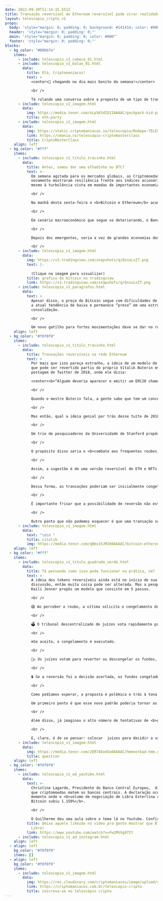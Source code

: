 ```yaml
---
date: 2022-09-30T11:14:15.551Z
title: Transação reversível de Ethereum reversível pode virar realidade
layout: telescopio_cripto_v1
props:
  body: 'style="margin: 0; padding: 0; background: #141414; color: #000"'
  header: 'style="margin: 0; padding: 0;"'
  main: 'style="margin: 0; padding: 0; color: #000"'
  footer: 'style="margin: 0; padding: 0;"'
blocks:
  - bg_color: "#00bb7e"
    items:
      - include: telescopio_v1_cabeca_01.html
      - include: telescopio_v1_balao_01.html
        data:
          title: Olá, Criptomaníacos!
          text: >
            <center>🔭 chegando no dia mais bonito da semana!</center>

            <br />

            Tá rolando uma conversa sobre a proposta de um tipo de transação reversível na Ethereum. Mas como isso funciona e por que alguém aceitaria uma transação que pode ser desfeita? Vamos entender tudo isso hoje!
      - include: telescopio_v1_imagem.html
        data:
          img: https://media.tenor.com/nLp5KSdID1IAAAAC/packpack-kid-party-time.gif
          title: eth-party
      - include: telescopio_v1_imagem.html
        data:
          img: https://static.criptomaniacos.io/telescopio/Rodape-TELESCOPIO-2.png
          link: https://cmania.co/telescopio-criptomasterclass
          title: CriptoMasterClass
    align: left
  - bg_color: "#fff"
    items:
      - include: telescopio_v1_titulo_tracinho.html
        data:
          title: Antes, vamos dar uma olhadinha no BTC?
          text: >-
            Em semana agitada para os mercados globais, as Criptomoedas
            novamente mostraram resiliência frente aos índices acionários e até
            mesmo à turbulência vista em moedas de importantes economias.

            <br />

            Na manhã desta sexta-feira o <b>Bitcoin e Ethereum</b> acumulam altas de <b>+3,60%</b> e <b>+3,30%</b> respectivamente na semana, frente a uma queda de <b>-1,20%</b> no índice <b>S&P 500</b> que chegou inclusive a renovar mínimas do ano.

            <br />

            Em cenário macroeconômico que segue se deteriorando, o Banco Central do <b>Japão</b> precisou recentemente intervir no câmbio pela primeira vez em 24 anos, seguido do Banco da <b>Inglaterra</b> que voltou a comprar títulos públicos para conter a escalada dos juros.

            <br />

            Depois dos emergentes, seria a vez de grandes economias descobrirem como o Bitcoin pode ser uma reserva de valor? 👀

            <br />
      - include: telescopio_v1_imagem.html
        data:
          img: https://s3.tradingview.com/snapshots/q/QsnuLxIT.png
          text: |-
            
            (Clique na imagem para visualizar)
          title: grafico do bitcoin no tradingview
          link: https://s3.tradingview.com/snapshots/q/QsnuLxIT.png
      - include: telescopio_v1_paragrafos.html
        data:
          text: >
            Apesar disso, o preço do Bitcoin segue com dificuldades de reverter
            a atual tendência de baixa e permanece “preso” em uma estrutura de
            consolidação.

            <br />

            Um novo gatilho para fortes movimentações deve se dar no rompimento do importante nível de suporte, marcado pelo retângulo em nosso gráfico em aproximadamente <b>US$18.000</b>, ou na linha de tendência de baixa (LTB) amarela que marca os topos formados desde maio.
    align: left
  - bg_color: "#f0f0f0"
    items:
      - include: telescopio_v1_titulo_tracinho.html
        data:
          title: Transações reversíveis na rede Ethereum
          text: >
            Por mais que isso pareça estranho, a ideia de um modelo de transação
            que pode ser revertido partiu do próprio Vitalik Buterin em uma
            postagem de Twitter de 2018, onde ele dizia:

            <center><b>“Alguém deveria aparecer e emitir um ERC20 chamado ‘Ether Reversível’ que é 1:1 apoiado por ether, mas tem uma DAO que pode reverter as transferências em N dias.”</b></center>

            <br />

            Quando o mestre Buterin fala, a gente sabe que tem um conceito genial a ser trabalhado por ali. Por exemplo, a <b>Uniswap nasceu de uma ideia proposta em 2016 por Vitalik Buterin</b> para uma bolsa descentralizada (DEX) que empregaria um market maker automatizado com características únicas.  O que parecia uma ideia louca virou a maior DEX do mercado.

            <br />

            Mas então, qual a ideia genial por trás desse tuíte de 2018 e o que está acontecendo agora?

            <br />

            Um trio de pesquisadores da Universidade de Stanford propôs essa semana a criação de um <b>padrão de token que pode ter sua transação desfeita</b>. 

            <br />

            O propósito disso seria o <b>combate aos frequentes roubos, fraudes e hacks</b> que vem acontecendo entre protocolos e projetos de criptomoedas. Somente no ano passado, mais de 14 bilhões de dólares foram para a mão de pessoas más intencionadas na rede. 

            <br />

            Assim, a sugestão é de uma versão reversível de ETH e NFTs que daria aos seus proprietários uma <b>curta janela de tempo para que pudessem apelar a um painel descentralizado de juízes</b>.

            <br />

            Dessa forma, as transações poderiam ser inicialmente congeladas. Caso verificada a fraude, os <b>fundos seriam novamente enviados para a carteira de origem</b>.

            <br />

            É importante frisar que a possibilidade de reversão não estaria disponível para toda a rede, e sim aos novos padrões de tokens apenas, que podem ser chamados de ERC-20R e ERC-721R. <b>A sua utilização seria opcional</b> aos projetos da rede Ethereum.

            <br />

            Outro ponto que não podemos esquecer é que uma transação só poderia ser desfeita em um <b>curto período, como 3 dias</b>. Então, esse julgamento por uma DAO precisaria ser bem ágil.
      - include: telescopio_v1_imagem.html
        data:
          text: "\n\n "
          title: vitalik
          img: https://media.tenor.com/qBmv1hJMJb0AAAAC/bitcoin-ethereum.gif
    align: left
  - bg_color: "#fff"
    items:
      - include: telescopio_v1_titulo_quadrado_verde.html
        data:
          title: Tá pensando como isso pode funcionar na prática, né?
          text: >
            A ideia dos tokens reversíveis ainda está no início de sua
            discussão, então muita coisa pode ser alterada. Mas a pesquisadora
            Kaili Jenner propôs um modelo que consiste em 5 passos.

            <br />

            😱 Ao perceber o roubo, a vítima solicita o congelamento dos fundos roubados. Congelar significa não permitir que os fundos saiam da conta em que estão atualmente. 

            <br />

            🗳️ O tribunal descentralizado de juízes vota rapidamente para aceitar ou rejeitar o congelamento, com base em evidências preliminares. 

            <br />

            ❄️Se aceito, o congelamento é executado. 

            <br />

            🧑‍⚖️ Os juízes votam para reverter ou descongelar os fundos, dadas as evidências apresentadas por ambos os lados.

            <br />

            💲 Se a reversão foi a decisão acertada, os fundos congelados são devolvidos à vítima. A justiça é então restaurada.

            <br />

            Como podíamos esperar, a proposta é polêmica e trás à tona alguns questionamentos. 

            Um primeiro ponto é que esse novo padrão poderia tornar as <b>transações</b> que o aderissem <b>mais lentas</b>.

            <br />

            Além disso, já imaginou o alto número de tentativas de <b>golpe por estorno</b> que surgiria no mercado?

            <br />

            E, claro, é de se pensar: colocar  juízes para decidir a validade de uma transação está alinhado com a <b>ideologia das criptomoedas</b>?
      - include: telescopio_v1_imagem.html
        data:
          img: https://media.tenor.com/2ER74Ee4Ou0AAAAC/hmmnotbad-hmm.gif
          title: question
    align: left
  - bg_color: "#f0f0f0"
    items:
      - include: telescopio_v1_ad_youtube.html
        data:
          text: >-
            Christine Lagarde, Presidente do Banco Central Europeu,  diz temer
            que criptomoedas matem os bancos centrais. A declaração ocorreu no
            momento onde o <b>volume de negociação de Libra Esterlina com
            Bitcoin subiu 1.150%</b>. 

            <br />

            O Guilherme deu uma aula sobre o tema lá no Youtube. Confira!
          title: Deixa aquele likezão no vídeo pra gente mostrar que BTC é melhor do que a
            Libra!
          link: https://www.youtube.com/watch?v=Fw2MVXg87IY
      - include: telescopio_v1_ad_instagram.html
    align: left
  - align: left
    bg_color: "#f0f0f0"
    items: []
  - align: left
    bg_color: "#f0f0f0"
    items:
      - include: telescopio_v1_imagem.html
        data:
          img: https://res.cloudinary.com/criptomaniacos/image/upload/v1662133224/telescopio/inscreva-se-telescopio.png
          link: https://criptomaniacos.com.br/telescopio-cripto
          title: inscreva-se no telescópio cripto
---
```

